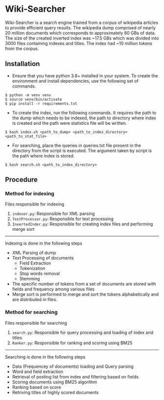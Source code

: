 # Wiki-Searcher

Wiki-Searcher is a search engine trained from a corpus of wikipedia articles to provide efficient
query results. The wikipedia dump comprised of nearly 20 million documents which corresponds to
approximately 80 GBs of data. The size of the created inverted index was ~17.5 GBs which was divided
into 3000 files containing indexes and titles. The index had ~10 million tokens from the corpus.

## Installation

* Ensure that you have python 3.8+ installed in your system. To create the environment and install
  dependencies, use the following set of commands.

```shell
$ python -m venv venv
$ source venv/bin/activate
$ pip install -r requirements.txt
```

* To create the index, run the following commands. It requires the path to the dump which needs to
  be indexed, the path to directory where index is created and the path were statistics file will be
  written.

```shell
$ bash index.sh <path_to_dump> <path_to_index_directory> <path_to_stat_file>
```

* For searching, place the queries in queries.txt file present in the directory from the script is
  executed. The argument taken by script is the path where index is stored.

```shell
$ bash search.sh <path_to_index_directory> 
```

## Procedure

### Method for indexing

Files responsible for indexing

1. `indexer.py`: Responsible for XML parsing
2. `TextProcessor.py`: Responsible for text processing
3. `InvertedInder.py`: Responsible for creating index files and performing merge sort

<hr/>

Indexing is done in the following steps

* XML Parsing of dump
* Text Processing of documents
    * Field Extraction
    * Tokenization
    * Stop words removal
    * Stemming
* The specific number of tokens from a set of documents are stored with fields and frequency among
  various files
* Merge sort is performed to merge and sort the tokens alphabetically and are distributed in files.

### Method for searching

Files responsible for searching

1. `search.py`: Responsible for query processing and loading of index and titles
2. `Ranker.py`: Responsible for ranking and scoring using BM25

<hr/>

Searching is done in the following steps

* Data (Frequencey of documents) loading and Query parsing
* Word and field extraction
* Retrieval of posting list from index and filtering based on fields
* Scoring documents using BM25 algorithm
* Ranking based on score
* Retriving titles of highly scored documents